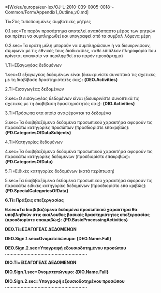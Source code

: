 =[Wx/eu/europa/eur-lex/OJ-L-2010-039-0005-0018--Common/Form/Appendix1_Outline_v0.md]

Ti=Στις τυποποιημένες συμβατικές ρήτρες

0.1.sec=Το παρόν προσάρτημα αποτελεί αναπόσπαστο μέρος των ρητρών και πρέπει να συμπληρωθεί και υπογραφεί από τα συμβαλ λόμενα μέρη

0.2.sec=Τα κράτη μέλη μπορούν να συμπληρώσουν ή να διευκρινίσουν, σύμφωνα με τις εθνικές τους διαδικασίες, κάθε επιπλέον πληροφορία που κρίνεται αναγκαίο να περιληφθεί στο παρόν προσάρτημα)

1.Ti=Εξαγωγέας δεδομένων

1.sec=Ο εξαγωγέας δεδομένων είναι (διευκρινίστε συνοπτικά τις σχετικές με τη διαβίβαση δραστηριότητές σας): <b>{DEO.Activities}</b>

2.Ti=Εισαγωγέας δεδομένων

2.sec=Ο εισαγωγέας δεδομένων είναι (διευκρινίστε συνοπτικά τις σχετικές με τη διαβίβαση δραστηριότητές σας): <b> {DIO.Activities}</b>

3.Ti=Πρόσωπα στα οποία αναφέρονται τα δεδομένα

3.sec=Τα διαβιβαζόμενα δεδομένα προσωπικού χαρακτήρα αφορούν τις παρακάτω κατηγορίες προσώπων (προσδιορίστε επακριβώς): <b>{PD.CategoriesOfDataSubjects}</b>

4.Ti=Κατηγορίες δεδομένων

4.sec=Τα διαβιβαζόμενα δεδομένα προσωπικού χαρακτήρα αφορούν τις παρακάτω κατηγορίες δεδομένων (προσδιορίστε επακριβώς): <b>{PD.CategoriesOfData}</b>

5.Ti=Ειδικές κατηγορίες δεδομένων (κατά περίπτωση)

5.sec=Τα διαβιβαζόμενα δεδομένα προσωπικού χαρακτήρα αφορούν τις παρακάτω ειδικές κατηγορίες δεδομένων (προσδιορίστε επα κριβώς):  <b>{PD.SpecialCategoriesOfData}

6.Ti=Πράξεις επεξεργασίας

6.sec=Τα διαβιβαζόμενα δεδομένα προσωπικού χαρακτήρα θα υποβληθούν στις ακόλουθες βασικές δραστηριότητες επεξεργασίας (προσδιορίστε επακριβώς): <b>{PD.BasicProcessingActivities}</b>

DEO.Ti=ΕΞΑΓΩΓΕΑΣ ΔΕΔΟΜΕΝΩΝ

DEO.Sign.1.sec=Ονοματεπώνυμο: <b>{DEO.Name.Full}</b>

DEO.Sign.2.sec=Υπογραφή εξουσιοδοτημένου προσώπου ..........................................................

DIO.Ti=ΕΙΣΑΓΩΓΕΑΣ ΔΕΔΟΜΕΝΩΝ

DIO.Sign.1.sec=Ονοματεπώνυμο:  <b>{DIO.Name.Full}</b>

DIO.Sign.2.sec=Υπογραφή εξουσιοδοτημένου προσώπου ..........................................................